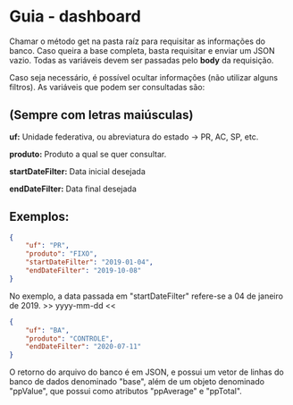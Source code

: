 # Guia - dashboard

Chamar o método get na pasta raíz para requisitar as informações do banco. Caso queira a base completa, basta requisitar e enviar um JSON vazio.
Todas as variáveis devem ser passadas pelo **body** da requisição.

Caso seja necessário, é possível ocultar informações (não utilizar alguns filtros).
As variáveis que podem ser consultadas são:
## (Sempre com letras maiúsculas)
**uf:** Unidade federativa, ou abreviatura do estado -> PR, AC, SP, etc.

**produto:** Produto a qual se quer consultar.

**startDateFilter:** Data inicial desejada

**endDateFilter:** Data final desejada

## Exemplos:
```JSON
{
    "uf": "PR",
    "produto": "FIXO",
    "startDateFilter": "2019-01-04",
    "endDateFilter": "2019-10-08" 
}
```
No exemplo, a data passada em "startDateFilter" refere-se a 04 de janeiro de 2019. >> yyyy-mm-dd <<

```JSON
{
    "uf": "BA",
    "produto": "CONTROLE",
    "endDateFilter": "2020-07-11"
}
```

O retorno do arquivo do banco é em JSON, e possui um vetor de linhas do banco de dados denominado "base", além de um objeto denominado "ppValue", que possui como atributos "ppAverage" e "ppTotal".
